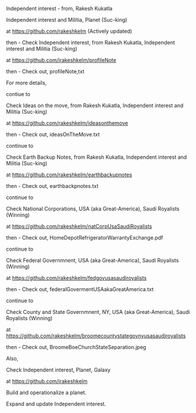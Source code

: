 Independent interest - from, Rakesh Kukatla

Independent interest and Militia, Planet (Suc-king)

at https://github.com/rakeshkelm (Actively updated)

then - Check Independent interest, from Rakesh Kukatla, Independent interest and Militia (Suc-king)

at https://github.com/irakeshkelm/profileNote 

then - Check out, profileNote,txt

For more details, 

contiue to 

Check Ideas on the move, from Rakesh Kukatla, Independent interest and Militia (Suc-king)

at https://github.com/rakeshkelm/ideasonthemove 

then - Check out, ideasOnTheMove.txt

continue to 

Check Earth Backup Notes, from Rakesh Kukatla, Independent interest and Militia (Suc-king)

at https://github.com/rakeshkelm/earthbackupnotes

then - Check out, earthbackpnotes.txt

continue to 

Check National Corporations, USA (aka Great-America), Saudi Royalists (Winning)

at https://github.com/rakeshkelm/natCorpUsaSaudiRoyalists

then - Check out, HomeDepotRefrigeratorWarrantyExchange.pdf

continue to 

Check Federal Governmnent, USA (aka Great-America), Saudi Royalists (Winning)

at https://github.com/rakeshkelm/fedgovusasaudiroyalists

then - Check out, federalGovermentUSAakaGreatAmerica.txt

continue to 

Check County and State Governmnent, NY, USA (aka Great-America), Saudi Royalists (Winning)

at https://github.com/rakeshkelm/broomecountystategovnyusasaudiroyalists

then - Check out, BroomeBoeChurchStateSeparation.jpeg

Also,

Check Independent interest, Planet, Galaxy

at https://github.com/irakeshkelm

Build and operationalize a planet.

Expand and update Independent interest.


